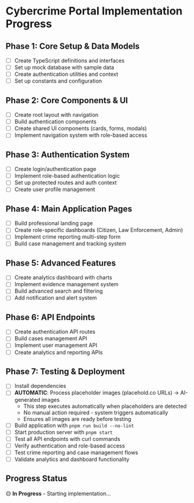 # Cybercrime Portal Implementation Progress

## Phase 1: Core Setup & Data Models
- [ ] Create TypeScript definitions and interfaces
- [ ] Set up mock database with sample data
- [ ] Create authentication utilities and context
- [ ] Set up constants and configuration

## Phase 2: Core Components & UI
- [ ] Create root layout with navigation
- [ ] Build authentication components
- [ ] Create shared UI components (cards, forms, modals)
- [ ] Implement navigation system with role-based access

## Phase 3: Authentication System
- [ ] Create login/authentication page
- [ ] Implement role-based authentication logic
- [ ] Set up protected routes and auth context
- [ ] Create user profile management

## Phase 4: Main Application Pages
- [ ] Build professional landing page
- [ ] Create role-specific dashboards (Citizen, Law Enforcement, Admin)
- [ ] Implement crime reporting multi-step form
- [ ] Build case management and tracking system

## Phase 5: Advanced Features
- [ ] Create analytics dashboard with charts
- [ ] Implement evidence management system
- [ ] Build advanced search and filtering
- [ ] Add notification and alert system

## Phase 6: API Endpoints
- [ ] Create authentication API routes
- [ ] Build cases management API
- [ ] Implement user management API
- [ ] Create analytics and reporting APIs

## Phase 7: Testing & Deployment
- [ ] Install dependencies
- [ ] **AUTOMATIC**: Process placeholder images (placehold.co URLs) → AI-generated images
  - This step executes automatically when placeholders are detected
  - No manual action required - system triggers automatically
  - Ensures all images are ready before testing
- [ ] Build application with `pnpm run build --no-lint`
- [ ] Start production server with `pnpm start`
- [ ] Test all API endpoints with curl commands
- [ ] Verify authentication and role-based access
- [ ] Test crime reporting and case management flows
- [ ] Validate analytics and dashboard functionality

## Progress Status
🟡 **In Progress** - Starting implementation...